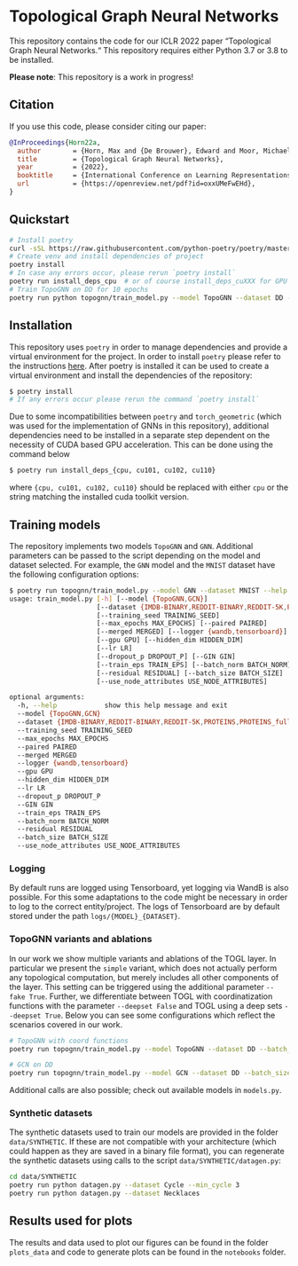 # Topological Graph Neural Networks

This repository contains the code for our ICLR 2022 paper &ldquo;Topological
Graph Neural Networks.&ldquo; This repository requires either Python 3.7 or 3.8 to
be installed.

**Please note**: This repository is a work in progress!

## Citation

If you use this code, please consider citing our paper:

```bibtex
@InProceedings{Horn22a,
  author        = {Horn, Max and {De Brouwer}, Edward and Moor, Michael and Moreau, Yves and Rieck, Bastian and Borgwardt, Karsten},
  title         = {Topological Graph Neural Networks},
  year          = {2022},
  booktitle     = {International Conference on Learning Representations~(ICLR)},
  url           = {https://openreview.net/pdf?id=oxxUMeFwEHd},
}
```

## Quickstart

```bash
# Install poetry
curl -sSL https://raw.githubusercontent.com/python-poetry/poetry/master/get-poetry.py | python -
# Create venv and install dependencies of project
poetry install
# In case any errors occur, please rerun `poetry install`
poetry run install_deps_cpu  # or of course install_deps_cuXXX for GPU support
# Train TopoGNN on DD for 10 epochs
poetry run python topognn/train_model.py --model TopoGNN --dataset DD --max_epochs 10
```

## Installation

This repository uses `poetry` in order to manage dependencies and provide
a virtual environment for the project.  In order to install `poetry` please
refer to the instructions [here](https://python-poetry.org/docs/#installation).
After poetry is installed it can be used to create a virtual environment and
install the dependencies of the repository:

```bash
$ poetry install
# If any errors occur please rerun the command `poetry install`
```

Due to some incompatibilities between `poetry` and `torch_geometric` (which was
used for the implementation of GNNs in this repository), additional
dependencies need to be installed in a separate step dependent on the necessity
of CUDA based GPU acceleration.  This can be done using the command below

```bash
$ poetry run install_deps_{cpu, cu101, cu102, cu110}
```

where `{cpu, cu101, cu102, cu110}` should be replaced with either `cpu` or the
string matching the installed cuda toolkit version.

## Training models

The repository implements two models `TopoGNN` and `GNN`.  Additional
parameters can be passed to the script depending on the model and dataset
selected. For example, the `GNN` model and the `MNIST` dataset have the
following configuration options:

```bash
$ poetry run topognn/train_model.py --model GNN --dataset MNIST --help
usage: train_model.py [-h] [--model {TopoGNN,GCN}]
                      [--dataset {IMDB-BINARY,REDDIT-BINARY,REDDIT-5K,PROTEINS,PROTEINS_full,ENZYMES,DD,MUTAG,MNIST,CIFAR10,PATTERN,CLUSTER,Necklaces,Cycles,NoCycles}]
                      [--training_seed TRAINING_SEED]
                      [--max_epochs MAX_EPOCHS] [--paired PAIRED]
                      [--merged MERGED] [--logger {wandb,tensorboard}]
                      [--gpu GPU] [--hidden_dim HIDDEN_DIM]
                      [--lr LR]
                      [--dropout_p DROPOUT_P] [--GIN GIN]
                      [--train_eps TRAIN_EPS] [--batch_norm BATCH_NORM]
                      [--residual RESIDUAL] [--batch_size BATCH_SIZE]
                      [--use_node_attributes USE_NODE_ATTRIBUTES]

optional arguments:
  -h, --help            show this help message and exit
  --model {TopoGNN,GCN}
  --dataset {IMDB-BINARY,REDDIT-BINARY,REDDIT-5K,PROTEINS,PROTEINS_full,ENZYMES,DD,MUTAG,MNIST,CIFAR10,PATTERN,CLUSTER,Necklaces,Cycles,NoCycles}
  --training_seed TRAINING_SEED
  --max_epochs MAX_EPOCHS
  --paired PAIRED
  --merged MERGED
  --logger {wandb,tensorboard}
  --gpu GPU
  --hidden_dim HIDDEN_DIM
  --lr LR
  --dropout_p DROPOUT_P
  --GIN GIN
  --train_eps TRAIN_EPS
  --batch_norm BATCH_NORM
  --residual RESIDUAL
  --batch_size BATCH_SIZE
  --use_node_attributes USE_NODE_ATTRIBUTES
```

### Logging

By default runs are logged using Tensorboard, yet logging via WandB is also
possible. For this some adaptations to the code might be necessary in order to
log to the correct entity/project.  The logs of Tensorboard are by default
stored under the path `logs/{MODEL}_{DATASET}`.

### TopoGNN variants and ablations

In our work we show multiple variants and ablations of the TOGL layer. In
particular we present the `simple` variant, which does not actually perform any
topological computation, but merely includes all other components of the layer.
This setting can be triggered using the additional parameter `--fake True`.
Further, we differentiate between TOGL with coordinatization functions with the
parameter `--deepset False` and TOGL using a deep sets `--deepset True`.  Below
you can see some configurations which reflect the scenarios covered in our
work.

```bash
# TopoGNN with coord functions
poetry run topognn/train_model.py --model TopoGNN --dataset DD --batch_size 20 --lr 0.0007

# GCN on DD
poetry run topognn/train_model.py --model GCN --dataset DD --batch_size 20 --lr 0.0007
```

Additional calls are also possible; check out available models in `models.py`.

### Synthetic datasets

The synthetic datasets used to train our models are provided in the folder
`data/SYNTHETIC`. If these are not compatible with your architecture (which
could happen as they are saved in a binary file format), you can regenerate the
synthetic datasets using calls to the script `data/SYNTHETIC/datagen.py`:

```bash
cd data/SYNTHETIC
poetry run python datagen.py --dataset Cycle --min_cycle 3
poetry run python datagen.py --dataset Necklaces
```

## Results used for plots

The results and data used to plot our figures can be found in the folder
`plots_data` and code to generate plots can be found in the `notebooks` folder.
